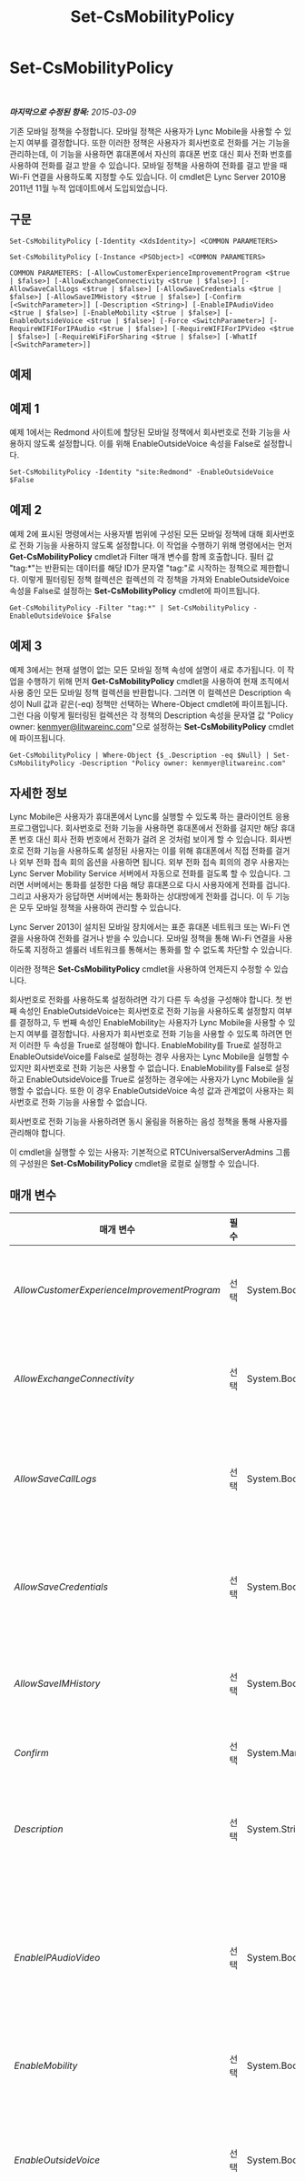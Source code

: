 ﻿---
title: Set-CsMobilityPolicy
TOCTitle: Set-CsMobilityPolicy
ms:assetid: 660fcd74-24fc-496e-8aa0-1aadd9334ad3
ms:mtpsurl: https://technet.microsoft.com/ko-kr/library/Hh690021(v=OCS.15)
ms:contentKeyID: 49303867
ms.date: 08/24/2015
mtps_version: v=OCS.15
ms.translationtype: HT
---

# Set-CsMobilityPolicy

 

_**마지막으로 수정된 항목:** 2015-03-09_

기존 모바일 정책을 수정합니다. 모바일 정책은 사용자가 Lync Mobile을 사용할 수 있는지 여부를 결정합니다. 또한 이러한 정책은 사용자가 회사번호로 전화를 거는 기능을 관리하는데, 이 기능을 사용하면 휴대폰에서 자신의 휴대폰 번호 대신 회사 전화 번호를 사용하여 전화를 걸고 받을 수 있습니다. 모바일 정책을 사용하여 전화를 걸고 받을 때 Wi-Fi 연결을 사용하도록 지정할 수도 있습니다. 이 cmdlet은 Lync Server 2010용 2011년 11월 누적 업데이트에서 도입되었습니다.

## 구문

    Set-CsMobilityPolicy [-Identity <XdsIdentity>] <COMMON PARAMETERS>

    Set-CsMobilityPolicy [-Instance <PSObject>] <COMMON PARAMETERS>

    COMMON PARAMETERS: [-AllowCustomerExperienceImprovementProgram <$true | $false>] [-AllowExchangeConnectivity <$true | $false>] [-AllowSaveCallLogs <$true | $false>] [-AllowSaveCredentials <$true | $false>] [-AllowSaveIMHistory <$true | $false>] [-Confirm [<SwitchParameter>]] [-Description <String>] [-EnableIPAudioVideo <$true | $false>] [-EnableMobility <$true | $false>] [-EnableOutsideVoice <$true | $false>] [-Force <SwitchParameter>] [-RequireWIFIForIPAudio <$true | $false>] [-RequireWIFIForIPVideo <$true | $false>] [-RequireWiFiForSharing <$true | $false>] [-WhatIf [<SwitchParameter>]]

## 예제

## 예제 1

예제 1에서는 Redmond 사이트에 할당된 모바일 정책에서 회사번호로 전화 기능을 사용하지 않도록 설정합니다. 이를 위해 EnableOutsideVoice 속성을 False로 설정합니다.

    Set-CsMobilityPolicy -Identity "site:Redmond" -EnableOutsideVoice $False

## 예제 2

예제 2에 표시된 명령에서는 사용자별 범위에 구성된 모든 모바일 정책에 대해 회사번호로 전화 기능을 사용하지 않도록 설정합니다. 이 작업을 수행하기 위해 명령에서는 먼저 **Get-CsMobilityPolicy** cmdlet과 Filter 매개 변수를 함께 호출합니다. 필터 값 "tag:\*"는 반환되는 데이터를 해당 ID가 문자열 "tag:"로 시작하는 정책으로 제한합니다. 이렇게 필터링된 정책 컬렉션은 컬렉션의 각 정책을 가져와 EnableOutsideVoice 속성을 False로 설정하는 **Set-CsMobilityPolicy** cmdlet에 파이프됩니다.

    Get-CsMobilityPolicy -Filter "tag:*" | Set-CsMobilityPolicy -EnableOutsideVoice $False

## 예제 3

예제 3에서는 현재 설명이 없는 모든 모바일 정책 속성에 설명이 새로 추가됩니다. 이 작업을 수행하기 위해 먼저 **Get-CsMobilityPolicy** cmdlet을 사용하여 현재 조직에서 사용 중인 모든 모바일 정책 컬렉션을 반환합니다. 그러면 이 컬렉션은 Description 속성이 Null 값과 같은(-eq) 정책만 선택하는 Where-Object cmdlet에 파이프됩니다. 그런 다음 이렇게 필터링된 컬렉션은 각 정책의 Description 속성을 문자열 값 "Policy owner: kenmyer@litwareinc.com"으로 설정하는 **Set-CsMobilityPolicy** cmdlet에 파이프됩니다.

    Get-CsMobilityPolicy | Where-Object {$_.Description -eq $Null} | Set-CsMobilityPolicy -Description "Policy owner: kenmyer@litwareinc.com"

## 자세한 정보

Lync Mobile은 사용자가 휴대폰에서 Lync를 실행할 수 있도록 하는 클라이언트 응용 프로그램입니다. 회사번호로 전화 기능을 사용하면 휴대폰에서 전화를 걸지만 해당 휴대폰 번호 대신 회사 전화 번호에서 전화가 걸려 온 것처럼 보이게 할 수 있습니다. 회사번호로 전화 기능을 사용하도록 설정된 사용자는 이를 위해 휴대폰에서 직접 전화를 걸거나 외부 전화 접속 회의 옵션을 사용하면 됩니다. 외부 전화 접속 회의의 경우 사용자는 Lync Server Mobility Service 서버에서 자동으로 전화를 걸도록 할 수 있습니다. 그러면 서버에서는 통화를 설정한 다음 해당 휴대폰으로 다시 사용자에게 전화를 겁니다. 그리고 사용자가 응답하면 서버에서는 통화하는 상대방에게 전화를 겁니다. 이 두 기능은 모두 모바일 정책을 사용하여 관리할 수 있습니다.

Lync Server 2013이 설치된 모바일 장치에서는 표준 휴대폰 네트워크 또는 Wi-Fi 연결을 사용하여 전화를 걸거나 받을 수 있습니다. 모바일 정책을 통해 Wi-Fi 연결을 사용하도록 지정하고 셀룰러 네트워크를 통해서는 통화를 할 수 없도록 차단할 수 있습니다.

이러한 정책은 **Set-CsMobilityPolicy** cmdlet을 사용하여 언제든지 수정할 수 있습니다.

회사번호로 전화를 사용하도록 설정하려면 각기 다른 두 속성을 구성해야 합니다. 첫 번째 속성인 EnableOutsideVoice는 회사번호로 전화 기능을 사용하도록 설정할지 여부를 결정하고, 두 번째 속성인 EnableMobility는 사용자가 Lync Mobile을 사용할 수 있는지 여부를 결정합니다. 사용자가 회사번호로 전화 기능을 사용할 수 있도록 하려면 먼저 이러한 두 속성을 True로 설정해야 합니다. EnableMobility를 True로 설정하고 EnableOutsideVoice를 False로 설정하는 경우 사용자는 Lync Mobile을 실행할 수 있지만 회사번호로 전화 기능은 사용할 수 없습니다. EnableMobility를 False로 설정하고 EnableOutsideVoice를 True로 설정하는 경우에는 사용자가 Lync Mobile을 실행할 수 없습니다. 또한 이 경우 EnableOutsideVoice 속성 값과 관계없이 사용자는 회사번호로 전화 기능을 사용할 수 없습니다.

회사번호로 전화 기능을 사용하려면 동시 울림을 허용하는 음성 정책을 통해 사용자를 관리해야 합니다.

이 cmdlet을 실행할 수 있는 사용자: 기본적으로 RTCUniversalServerAdmins 그룹의 구성원은 **Set-CsMobilityPolicy** cmdlet을 로컬로 실행할 수 있습니다.

## 매개 변수


<table>
<colgroup>
<col style="width: 25%" />
<col style="width: 25%" />
<col style="width: 25%" />
<col style="width: 25%" />
</colgroup>
<thead>
<tr class="header">
<th>매개 변수</th>
<th>필수</th>
<th>유형</th>
<th>설명</th>
</tr>
</thead>
<tbody>
<tr class="odd">
<td><p><em>AllowCustomerExperienceImprovementProgram</em></p></td>
<td><p>선택</p></td>
<td><p>System.Boolean</p></td>
<td><p>True(기본값)로 설정하면 휴대폰 사용자가 Microsoft 사용자 환경 개선 프로그램에 참여할 수 있습니다.</p></td>
</tr>
<tr class="even">
<td><p><em>AllowExchangeConnectivity</em></p></td>
<td><p>선택</p></td>
<td><p>System.Boolean</p></td>
<td><p>True(기본값)로 설정하면 사용자가 모바일 장치를 사용하여 Microsoft Exchange Server 2013에 연결할 수 있습니다.</p></td>
</tr>
<tr class="odd">
<td><p><em>AllowSaveCallLogs</em></p></td>
<td><p>선택</p></td>
<td><p>System.Boolean</p></td>
<td><p>True(기본값)로 설정하면 사용자가 모바일 장치로 걸거나 받은 통화 기록을 저장할 수 있습니다.</p>
<p>이 설정은 Android 장치에는 적용되지 않습니다.</p></td>
</tr>
<tr class="even">
<td><p><em>AllowSaveCredentials</em></p></td>
<td><p>선택</p></td>
<td><p>System.Boolean</p></td>
<td><p>True(기본값)로 설정하면 사용자가 모바일 장치에 암호 등의 자격 증명 정보를 저장할 수 있습니다. 이 정보는 자동 로그온 시나리오에 적용할 수 있습니다.</p></td>
</tr>
<tr class="odd">
<td><p><em>AllowSaveIMHistory</em></p></td>
<td><p>선택</p></td>
<td><p>System.Boolean</p></td>
<td><p>True(기본값)로 설정하면 사용자가 모바일 장치에 메신저 대화 및 회의 세션의 대화 내용을 저장할 수 있습니다.</p></td>
</tr>
<tr class="even">
<td><p><em>Confirm</em></p></td>
<td><p>선택</p></td>
<td><p>System.Management.Automation.SwitchParameter</p></td>
<td><p>명령을 실행하기 전에 확인 메시지를 표시합니다.</p></td>
</tr>
<tr class="odd">
<td><p><em>Description</em></p></td>
<td><p>선택</p></td>
<td><p>System.String</p></td>
<td><p>관리자가 모바일 정책과 함께 표시할 추가 텍스트를 제공하는 데 사용됩니다. 예를 들어 정책을 할당할 사용자에 대한 정보를 설명에 포함할 수 있습니다.</p></td>
</tr>
<tr class="even">
<td><p><em>EnableIPAudioVideo</em></p></td>
<td><p>선택</p></td>
<td><p>System.Boolean</p></td>
<td><p>False로 설정하면 사용자가 모바일 장치를 사용하여 VoIP(Voice over IP) 전화를 걸 수 없습니다. 기본값은 True입니다(VoIP 통화가 허용됨).</p>
<p>이 매개 변수는 Lync Server 2013에서 도입되었습니다.</p></td>
</tr>
<tr class="odd">
<td><p><em>EnableMobility</em></p></td>
<td><p>선택</p></td>
<td><p>System.Boolean</p></td>
<td><p>True로 설정하면 사용자가 Lync Mobile을 사용할 수 있습니다.</p></td>
</tr>
<tr class="even">
<td><p><em>EnableOutsideVoice</em></p></td>
<td><p>선택</p></td>
<td><p>System.Boolean</p></td>
<td><p>True로 설정하면 사용자가 회사번호로 전화 기능을 사용할 수 있게 되며, False로 설정하면 회사번호로 전화 기능을 사용할 수 없습니다.</p>
<p>기본값은 True입니다.</p></td>
</tr>
<tr class="odd">
<td><p><em>Force</em></p></td>
<td><p>선택</p></td>
<td><p>System.Management.Automation.SwitchParameter</p></td>
<td><p>명령을 실행할 때 발생할 수 있는 심각하지 않은 오류 메시지를 표시하지 않습니다.</p></td>
</tr>
<tr class="even">
<td><p><em>Identity</em></p></td>
<td><p>선택</p></td>
<td><p>Microsoft.Rtc.Management.Xds.XdsIdentity</p></td>
<td><p>생성될 때 정책에 할당된 고유 식별자입니다. 모바일 정책은 전역, 사이트 또는 사용자별 범위에 할당할 수 있습니다. 전역 인스턴스를 참조하려면 다음 구문을 사용합니다.</p>
<p>-Identity global</p>
<p>사이트 범위에서 정책을 참조하려면 다음과 같은 구문을 사용합니다.</p>
<p>-Identity site:Redmond</p>
<p>사용자별 정책을 참조하려면 다음과 같은 구문을 사용합니다.</p>
<p>-Identity RedmondMobilityPolicy</p>
<p>ID를 지정하지 않으면 Set-CsMobilityPolicy cmdlet이 전역 정책을 수정하게 됩니다.</p></td>
</tr>
<tr class="odd">
<td><p><em>Instance</em></p></td>
<td><p>선택</p></td>
<td><p>이동성 개체</p></td>
<td><p>개별 매개 변수 값을 설정하는 대신 cmdlet에 개체에 대한 참조를 전달할 수 있습니다.</p></td>
</tr>
<tr class="even">
<td><p><em>RequireWIFIForIPAudio</em></p></td>
<td><p>선택</p></td>
<td><p>System.Boolean</p></td>
<td><p>True로 설정하면 모바일 장치가 Wi-Fi 네트워크에 연결되어 있는 경우 사용자가 통화에서 IP 오디오를 사용할 수 있습니다. 즉, Wi-Fi를 사용할 경우에만 전화를 걸 수 있고. 표준 휴대폰 네트워크는 사용할 수 없습니다. 기본값은 False입니다.</p>
<p>이 매개 변수는 Lync Server 2013에서 도입되었습니다.</p></td>
</tr>
<tr class="odd">
<td><p><em>RequireWIFIForIPVideo</em></p></td>
<td><p>선택</p></td>
<td><p>System.Boolean</p></td>
<td><p>True로 설정하면 모바일 장치가 WiFi 네트워크에 연결되어 있는 경우의 통화에서만 사용자가 IP 비디오를 사용할 수 있습니다. 모바일 장치가 Wi-Fi 망을 벗어나면 비디오 전화를 오디오 전화로만 받을 수 있습니다. 이 속성이 False(기본값)로 설정되면 사용자는 Wi-Fi나 셀룰러 데이터 연결을 사용하여 비디오 전화를 걸 수 있습니다.</p>
<p>이 매개 변수는 Lync Server 2013에서 도입되었습니다.</p></td>
</tr>
<tr class="even">
<td><p><em>RequireWiFiForSharing</em></p></td>
<td><p>선택</p></td>
<td><p>System.Boolean</p></td>
<td><p>True로 설정하면 휴대폰 사용자가 응용 프로그램 공유 세션에 참여하기 위해 Wi-Fi 연결을 사용해야 합니다. False(기본값)로 설정하면 휴대폰 사용자가 Wi-Fi 연결 또는 셀룰러(3G/4G) 연결을 사용하여 응용 프로그램 공유에 참여할 수 있습니다.</p>
<p>이 값이 True로 설정되면 사용자가 해당 공유 구성 설정을 변경할 수 없습니다. 이 값이 False로 설정되면 사용자가 옵션 페이지를 통해 해당 공유 구성 설정을 수정할 수 있습니다.</p></td>
</tr>
<tr class="odd">
<td><p><em>WhatIf</em></p></td>
<td><p>선택</p></td>
<td><p>System.Management.Automation.SwitchParameter</p></td>
<td><p>명령을 실제로 실행하지 않고도 명령이 실행될 경우 발생할 수 있는 현상을 설명합니다.</p></td>
</tr>
</tbody>
</table>


## 입력 형식

Microsoft.Rtc.Management.WriteableConfig.Policy.Mobility.Mobility. **Set-CsMobilityPolicy** cmdlet은 이동성 개체의 파이프라인된 인스턴스를 허용합니다.

## 반환 형식

없음. 대신 **Set-CsMobilityPolicy** cmdlet은 Microsoft.Rtc.Management.WriteableConfig.Policy.Mobility.Mobility 개체의 기존 인스턴스를 수정합니다.

